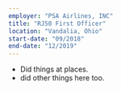 ```yaml
---
employer: "PSA Airlines, INC"
title: "RJ50 First Officer"
location: "Vandalia, Ohio"
start-date: "09/2018"
end-date: "12/2019"
---
```


- Did things at places.
- did other things here too.